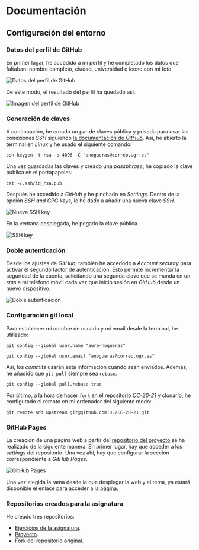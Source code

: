 # Documentación

## Configuración del entorno 

### Datos del perfil de GitHub

En primer lugar, he accedido a mi perfil y he completado los datos que faltaban: nombre completo, ciudad, universidad e icono con mi foto.

![Datos del perfil de GitHub](./imgs/datos.png "Datos del perfil de GitHub")

De este modo, el resultado del perfil ha quedado así.

![Imagen del perfil de GitHub](./imgs/perfil.png "Perfil de GitHub")

### Generación de claves

A continuación, he creado un par de claves pública y privada para usar las conexiones *SSH* siguiendo [la documentación de *GitHub*](https://docs.github.com/es/free-pro-team@latest/github/authenticating-to-github/generating-a-new-ssh-key-and-adding-it-to-the-ssh-agent). Así, he abierto la terminal en *Linux* y he usado el siguiente comando:

`ssh-keygen -t rsa -b 4096 -C "anogueras@correo.ugr.es"`

Una vez guardadas las claves y creado una *passphrase*, he copiado la clave pública en el portapapeles:

`cat ~/.ssh/id_rsa.pub`

Después he accedido a *GitHub* y he pinchado en *Settings*. Dentro de la opción *SSH and GPG keys*, le he dado a añadir una nueva clave *SSH*.

![Nueva SSH key](./imgs/ssh.png "Nueva SSH key")

En la ventana desplegada, he pegado la clave pública.

![SSH key](./imgs/new_ssh.png "SSH key")

### Doble autenticación

Desde los ajustes de *GitHub*, también he accedodo a *Account security* para activar el segundo factor de autenticación. Esto permite incrementar la seguridad de la cuenta, solicitando una segunda clave que se manda en un *sms* a mi teléfono móvil cada vez que inicio sesión en *GitHub* desde un nuevo dispositivo.

![Doble autenticación](./imgs/authentication.png "Doble autenticación")

### Configuración git local

Para establecer mi nombre de usuario y mi email desde la terminal, he utilizado:

`git config --global user.name "aure-nogueras"`

`git config --global user.email "anogueras@correo.ugr.es"`

Así, los *commits* usarán esta información cuando sean enviados. Además, he añadido que `git pull` siempre sea `rebase`.

`git config --global pull.rebase true`

Por último, a la hora de hacer `fork` en el repositorio [*CC-20-21*](https://github.com/JJ/CC-20-21) y clonarlo, he configurado el remoto en mi ordenador del siguiente modo:

`git remote add upstream git@github.com:JJ/CC-20-21.git`

### GitHub Pages

La creación de una página web a partir del [repositorio del proyecto](https://github.com/aure-nogueras/ProyectoCC) se ha realizado de la siguiente manera. En primer lugar, hay que acceder a los *settings* del repositorio. Una vez ahí, hay que configurar la sección correspondiente a *GitHub Pages*. 

![GitHub Pages](./imgs/pages.png "GitHub Pages")

Una vez elegida la rama desde la que desplegar la web y el tema, ya estará disponible el enlace para acceder a la [página](https://aure-nogueras.github.io/ProyectoCC/).

### Repositorios creados para la asignatura

He creado tres repositorios:

- [Ejercicios de la asignatura](https://github.com/aure-nogueras/EjerciciosCC).
- [Proyecto](https://github.com/aure-nogueras/ProyectoCC).
- [Fork](https://github.com/aure-nogueras/CC-20-21) del [repositorio original](https://github.com/JJ/CC-20-21).


